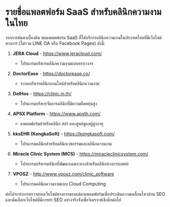 # รายชื่อแพลตฟอร์ม SaaS สำหรับคลินิกความงามในไทย

จากการค้นหาเบื้องต้น พบแพลตฟอร์ม SaaS ที่ให้บริการคลินิกความงามในประเทศไทยที่มีเว็บไซต์ทางการ (ไม่รวม LINE OA หรือ Facebook Pages) ดังนี้:

1. **JERA Cloud** - https://www.jeracloud.com/
   - โปรแกรมบริหารคลินิกความงามแบบครบวงจร

2. **DoctorEase** - https://doctorease.co/
   - ระบบบริหารคลินิกออนไลน์สำหรับคลินิกความงาม

3. **DelHos** - https://clinic.in.th/
   - โปรแกรมบริหารจัดการคลินิกที่มีความยืดหยุ่นสูง

4. **APSX Platform** - https://www.apsth.com/
   - แพลตฟอร์มสำหรับคลินิก สปา และศูนย์ดูแลผู้สูงอายุ

5. **kksEHR (KongkaSoft)** - https://kongkasoft.com/
   - โปรแกรมคลินิกสำหรับคลินิกเวชกรรมและคลินิกความงาม

6. **Miracle Clinic System (MCS)** - https://miracleclinicsystem.com/
   - โปรแกรมบริหารคลินิกที่พัฒนาเฉพาะทางสำหรับคลินิกทางการแพทย์

7. **VPOSZ** - http://www.vposz.com/clinic_software
   - โปรแกรมคลินิกความงามแบบ Cloud Computing

ต่อไปจะทำการตรวจสอบเว็บไซต์ทางการของแต่ละแพลตฟอร์มเพื่อประเมินความเคลื่อนไหวด้าน SEO และคัดเลือกเว็บไซต์ที่มีการทำ SEO อย่างจริงจังเพื่อวิเคราะห์เชิงลึกต่อไป
